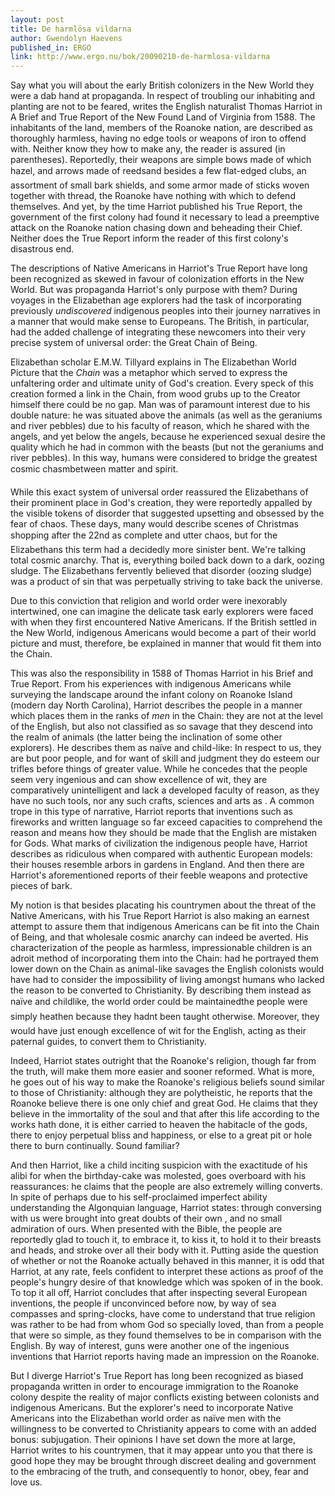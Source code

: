 ```yaml
---
layout: post
title: De harmlösa vildarna
author: Gwendolyn Haevens
published_in: ERGO
link: http://www.ergo.nu/bok/20090210-de-harmlosa-vildarna
---
```

Say what you will about the early British colonizers in the New World they were a dab hand at propaganda. In respect of troubling our inhabiting and planting are not to be feared, writes the English naturalist Thomas Harriot in A Brief and True Report of the New Found Land of Virginia from 1588. The inhabitants of the land, members of the Roanoke nation, are described as thoroughly harmless, having no edge tools or weapons of iron to offend with. Neither know they how to make any, the reader is assured (in parentheses). Reportedly, their weapons are simple bows made of which hazel, and arrows made of reedsand besides a few flat-edged clubs, an assortment of small bark shields, and some armor made of sticks woven together with thread, the Roanoke have nothing with which to defend themselves. And yet, by the time Harriot published his True Report, the government of the first colony had found it necessary to lead a preemptive attack on the Roanoke nation chasing down and beheading their Chief. Neither does the True Report inform the reader of this first colony's disastrous end. 

The descriptions of Native Americans in Harriot's True Report have long been recognized as skewed in favour of colonization efforts in the New World. But was propaganda Harriot's only purpose with them? During voyages in the Elizabethan age explorers had the task of incorporating previously *undiscovered* indigenous peoples into their journey narratives in a manner that would make sense to Europeans. The British, in particular, had the added challenge of integrating these newcomers into their very precise system of universal order: the Great Chain of Being. 

Elizabethan scholar E.M.W. Tillyard explains in The Elizabethan World Picture that the *Chain* was a metaphor which served to express the unfaltering order and ultimate unity of God's creation. Every speck of this creation formed a link in the Chain, from wood grubs up to the Creator himself there could be no gap. Man was of paramount interest due to his double nature: he was situated above the animals (as well as the geraniums and river pebbles) due to his faculty of reason, which he shared with the angels, and yet below the angels, because he experienced sexual desire the quality which he had in common with the beasts (but not the geraniums and river pebbles). In this way, humans were considered to bridge the greatest cosmic chasmbetween matter and spirit. 

While this exact system of universal order reassured the Elizabethans of their prominent place in God's creation, they were reportedly appalled by the visible tokens of disorder that suggested upsetting and obsessed by the fear of chaos. These days, many would describe scenes of Christmas shopping after the 22nd as complete and utter chaos, but for the Elizabethans this term had a decidedly more sinister bent. We're talking total cosmic anarchy. That is, everything boiled back down to a dark, oozing sludge. The Elizabethans fervently believed that disorder (oozing sludge) was a product of sin that was perpetually striving to take back the universe. 

Due to this conviction that religion and world order were inexorably intertwined, one can imagine the delicate task early explorers were faced with when they first encountered Native Americans. If the British settled in the New World, indigenous Americans would become a part of their world picture and must, therefore, be explained in manner that would fit them into the Chain.

This was also the responsibility in 1588 of Thomas Harriot in his Brief and True Report. From his experiences with indigenous Americans while surveying the landscape around the infant colony on Roanoke Island (modern day North Carolina), Harriot describes the people in a manner which places them in the ranks of *men* in the Chain: they are not at the level of the English, but also not classified as so savage that they descend into the realm of animals (the latter being the inclination of some other explorers). He describes them as naïve and child-like: In respect to us, they are but poor people, and for want of skill and judgment they do esteem our trifles before things of greater value. While he concedes that the people seem very ingenious and can show excellence of wit, they are comparatively unintelligent and lack a developed faculty of reason, as they have no such tools, nor any such crafts, sciences and arts as . A common trope in this type of narrative, Harriot reports that inventions such as fireworks and written language so far exceed capacities to comprehend the reason and means how they should be made that the English are mistaken for Gods. What marks of civilization the indigenous people have, Harriot describes as ridiculous when compared with authentic European models: their houses resemble arbors in gardens in England. And then there are Harriot's aforementioned reports of their feeble weapons and protective pieces of bark. 

My notion is that besides placating his countrymen about the threat of the Native Americans, with his True Report Harriot is also making an earnest attempt to assure them that indigenous Americans can be fit into the Chain of Being, and that wholesale cosmic anarchy can indeed be averted. His characterization of the people as harmless, impressionable children is an adroit method of incorporating them into the Chain: had he portrayed them lower down on the Chain as animal-like savages the English colonists would have had to consider the impossibility of living amongst humans who lacked the reason to be converted to Christianity. By describing them instead as naïve and childlike, the world order could be maintainedthe people were simply heathen because they hadnt been taught otherwise. Moreover, they would have just enough excellence of wit for the English, acting as their paternal guides, to convert them to Christianity.

Indeed, Harriot states outright that the Roanoke's religion, though far from the truth, will make them more easier and sooner reformed. What is more, he goes out of his way to make the Roanoke's religious beliefs sound similar to those of Christianity: although they are polytheistic, he reports that the Roanoke believe there is one only chief and great God. He claims that they believe in the immortality of the soul and that after this life according to the works hath done, it is either carried to heaven the habitacle of the gods, there to enjoy perpetual bliss and happiness, or else to a great pit or hole there to burn continually. Sound familiar? 

And then Harriot, like a child inciting suspicion with the exactitude of his alibi for when the birthday-cake was molested, goes overboard with his reassurances: he claims that the people are also extremely willing converts. In spite of perhaps due to his self-proclaimed imperfect ability understanding the Algonquian language, Harriot states: through conversing with us were brought into great doubts of their own , and no small admiration of ours. When presented with the Bible, the people are reportedly glad to touch it, to embrace it, to kiss it, to hold it to their breasts and heads, and stroke over all their body with it. Putting aside the question of whether or not the Roanoke actually behaved in this manner, it is odd that Harriot, at any rate, feels confident to interpret these actions as proof of the people's hungry desire of that knowledge which was spoken of in the book. To top it all off, Harriot concludes that after inspecting several European inventions, the people if unconvinced before now, by way of sea compasses and spring-clocks, have come to understand that true religion was rather to be had from whom God so specially loved, than from a people that were so simple, as they found themselves to be in comparison with the English. By way of interest, guns were another one of the ingenious inventions that Harriot reports having made an impression on the Roanoke. 

But I diverge Harriot's True Report has long been recognized as biased propaganda written in order to encourage immigration to the Roanoke colony despite the reality of major conflicts existing between colonists and indigenous Americans. But the explorer's need to incorporate Native Americans into the Elizabethan world order as naïve men with the willingness to be converted to Christianity appears to come with an added bonus: subjugation. Their opinions I have set down the more at large, Harriot writes to his countrymen, that it may appear unto you that there is good hope they may be brought through discreet dealing and government to the embracing of the truth, and consequently to honor, obey, fear and love us.
